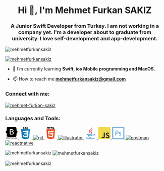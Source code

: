 <h1 align="center">Hi 👋, I'm Mehmet Furkan SAKIZ</h1>
<h3 align="center">A Junior Swift Developer from Turkey. I am not working in a company yet. I'm a developer about to graduate from university. I love self-development and app-development.</h3>

<p align="left"> <img src="https://komarev.com/ghpvc/?username=mehmetfurkansakiz&label=Profile%20views&color=0e75b6&style=flat" alt="mehmetfurkansakiz" /> </p>

<p align="left"> <a href="https://github.com/ryo-ma/github-profile-trophy"><img src="https://github-profile-trophy.vercel.app/?username=mehmetfurkansakiz" alt="mehmetfurkansakiz" /></a> </p>

- 🌱 I’m currently learning **Swift, ios Mobile programming and MacOS.**

- 📫 How to reach me **mehmetfurkansakiz@gmail.com**

<h3 align="left">Connect with me:</h3>
<p align="left">
<a href="https://linkedin.com/in/mehmet-furkan-sakiz" target="blank"><img align="center" src="https://raw.githubusercontent.com/rahuldkjain/github-profile-readme-generator/master/src/images/icons/Social/linked-in-alt.svg" alt="mehmet-furkan-sakiz" height="30" width="40" /></a>
</p>

<h3 align="left">Languages and Tools:</h3>
<p align="left"> <a href="https://getbootstrap.com" target="_blank" rel="noreferrer"> <img src="https://raw.githubusercontent.com/devicons/devicon/master/icons/bootstrap/bootstrap-plain-wordmark.svg" alt="bootstrap" width="40" height="40"/> </a> <a href="https://www.w3schools.com/css/" target="_blank" rel="noreferrer"> <img src="https://raw.githubusercontent.com/devicons/devicon/master/icons/css3/css3-original-wordmark.svg" alt="css3" width="40" height="40"/> </a> <a href="https://git-scm.com/" target="_blank" rel="noreferrer"> <img src="https://www.vectorlogo.zone/logos/git-scm/git-scm-icon.svg" alt="git" width="40" height="40"/> </a> <a href="https://www.w3.org/html/" target="_blank" rel="noreferrer"> <img src="https://raw.githubusercontent.com/devicons/devicon/master/icons/html5/html5-original-wordmark.svg" alt="html5" width="40" height="40"/> </a> <a href="https://www.adobe.com/in/products/illustrator.html" target="_blank" rel="noreferrer"> <img src="https://www.vectorlogo.zone/logos/adobe_illustrator/adobe_illustrator-icon.svg" alt="illustrator" width="40" height="40"/> </a> <a href="https://www.java.com" target="_blank" rel="noreferrer"> <img src="https://raw.githubusercontent.com/devicons/devicon/master/icons/java/java-original.svg" alt="java" width="40" height="40"/> </a> <a href="https://developer.mozilla.org/en-US/docs/Web/JavaScript" target="_blank" rel="noreferrer"> <img src="https://raw.githubusercontent.com/devicons/devicon/master/icons/javascript/javascript-original.svg" alt="javascript" width="40" height="40"/> </a> <a href="https://www.photoshop.com/en" target="_blank" rel="noreferrer"> <img src="https://raw.githubusercontent.com/devicons/devicon/master/icons/photoshop/photoshop-line.svg" alt="photoshop" width="40" height="40"/> </a> <a href="https://postman.com" target="_blank" rel="noreferrer"> <img src="https://www.vectorlogo.zone/logos/getpostman/getpostman-icon.svg" alt="postman" width="40" height="40"/> </a> <a href="https://reactnative.dev/" target="_blank" rel="noreferrer"> <img src="https://reactnative.dev/img/header_logo.svg" alt="reactnative" width="40" height="40"/> </a> </p>

<p><img align="left" src="https://github-readme-stats.vercel.app/api/top-langs?username=mehmetfurkansakiz&show_icons=true&locale=en&layout=compact" alt="mehmetfurkansakiz" /></p>

<p>&nbsp;<img align="center" src="https://github-readme-stats.vercel.app/api?username=mehmetfurkansakiz&show_icons=true&locale=en" alt="mehmetfurkansakiz" /></p>

<p><img align="center" src="https://github-readme-streak-stats.herokuapp.com/?user=mehmetfurkansakiz&" alt="mehmetfurkansakiz" /></p>
